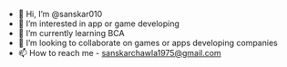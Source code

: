 - 👋 Hi, I’m @sanskar010
- 👀 I’m interested in app or game developing
- 🌱 I’m currently learning BCA
- 💞️ I’m looking to collaborate on games or apps developing companies
- 📫 How to reach me - sanskarchawla1975@gmail.com

<!---
sanskar010/sanskar010 is a ✨ special ✨ repository because its `README.md` (this file) appears on your GitHub profile.
You can click the Preview link to take a look at your changes.
--->

